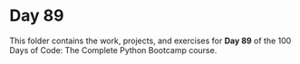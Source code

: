 # Day 89

This folder contains the work, projects, and exercises for **Day 89** of the 100 Days of Code: The Complete Python Bootcamp course.
